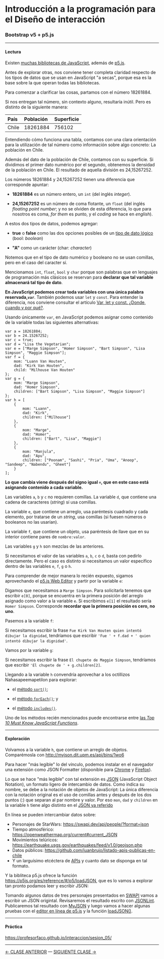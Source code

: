 # Introducción a la programación para el Diseño de interacción

### Bootstrap v5 + p5.js

- - - - - - - - 

#### Lectura

Existen [muchas bibliotecas de JavaScript](https://en.wikipedia.org/wiki/List_of_JavaScript_libraries), además de [p5.js](https://p5js.org/es/). 

Antes de explorar otras, nos conviene tener completa claridad respecto de los tipos de datos que se usan en JavaScript "a secas", porque esa es la base sobre la que operan todas las bibliotecas.

Para comenzar a clarificar las cosas, partamos con el número 18261884. 

Si nos entregan tal número, sin contexto alguno, resultaría inútil. Pero es distinto de la siguiente manera: 

| País      |  Población       | Superficie     |
|:----------|:-----------------|:---------------|
| Chile     | 18261884         | 756102         |

Entendiendo cómo funciona una tabla, contamos con una clara orientación para la utilización de tal número como información sobre algo concreto: La población en Chile. 

Además del dato de la población de Chile, contamos con su superficie. Si dividimos el primer dato numérico por el segundo, obtenemos la densidad de la población en Chile. El resultado de aquella división es 24,15267252.

Los números 18261884 y 24,15267252 tienen una diferencia que corresponde apuntar:

- **18261884** es un número entero, un `int` (del inglés *integer*).

- **24,15267252** es un número de coma flotante, un `float` (del inglés *floating point number*; y no se olviden de esta diferencia, lo que para nosotros es coma, *for them* es punto, y el *coding* se hace en *english*).

A estos dos tipos de datos, podemos agregar: 

- **true** o **false** como las dos opciones posibles de un [tipo de dato lógico](https://es.wikipedia.org/wiki/Tipo_de_dato_l%C3%B3gico) (bool: *boolean*)

- **"A"** como un carácter (char: *character*)

Notemos que en el tipo de dato numérico y booleano no se usan comillas, pero en el caso del caracter sí. 

Mencionamos `int`, `float`, `bool` y `char` porque son palabras que en lenguajes de programación más clásicos se reservan para **declarar que tal variable almacenará tal tipo de dato**. 

**En JavaScript podemos crear toda variables con una única palabra reservada,`var`**. También podemos usar `let` y `const`. Para entender la diferencia, nos conviene consultar el artículo [Var, let y const. ¿Donde, cuando y por qué?](https://medium.com/@tatymolys/var-let-y-const-donde-cuando-y-por-qu%C3%A9-d4a0ee66883b).

Usando únicamente `var`, en JavaScript podemos asignar como contenido de la variable todas las siguientes alternativas:

```
var a = 18261884;
var b = 24.15267252;
var c = true;
var d = "Lisa the Vegetarian";
var e = ["Marge Simpson", "Homer Simpson", "Bart Simpson", "Lisa Simpson", "Maggie Simpson"];
var f = {
    mom: "Luann Van Houten",
    dad: "Kirk Van Houten",
    child: "Milhouse Van Houten"
};
var g = {
    mom: "Marge Simpson",
    dad: "Homer Simpson",
    children: ["Bart Simpson", "Lisa Simpson", "Maggie Simpson"]
};
var h = [
    {
        mom: "Luann",
        dad: "Kirk",
        children: ["Milhouse"]
    },
    {
        mom: "Marge",
        dad: "Homer",
        children: ["Bart", "Lisa", "Maggie"]
    },
    {
        mom: "Manjula",
        dad: "Apu",
        children: ["Poonam", "Sashi", "Pria", "Uma", "Anoop", "Sandeep", "Nabendu", "Gheet"]
    }
];

```

**Lo que cambia viene después del signo igual `=`, que en este caso está asignando contenido a cada variable.** 

Las variables `a`, `b` y `c` no requieren comillas. La variable `d`, que contiene una cadena de caracteres (*string*) sí usa comillas. 

La variable `e`, que contiene un arreglo, usa paréntesis cuadrado y cada elemento, por tratarse de un *string*, usa comillas (si fuesen números o booleanos no las usarían). 

La variable `f`, que contiene un objeto, usa paréntesis de llave que en su interior contiene pares de `nombre:valor`. 

Las variables `g` y `h` son mezclas de las anteriores.

Si necesitamos el valor de las variables `a`, `b`, `c` o `d`, basta con pedirlo directamente. Pero el caso es distinto si necesitamos un valor específico dentro de las variables  `e`, `f`, `g` o `h`.

Para comprender de mejor manera lo recién expuesto, sigamos aprovechando el [p5.js Web Editor](https://editor.p5js.org/profesorfaco/sketches/55-yg0wx0) y partir por la variable `e`: 

Digamos que necesitamos a `Marge Simpson`. Para solicitarla tenemos que escribir `e[0]`, porque se encuentra en la primera posición del arreglo asignado como valor a la variable `e`. Si escribimos `e[1]` el resultado sería `Homer Simpson`. Corresponde **recordar que la primera posición es cero, no uno**.

Pasemos a la variable `f`: 

Si necesitamos escribir la frase `Fue Kirk Van Houten quien intentó dibujar la dignidad`, tendríamos que escribir `'Fue ' + f.dad + ' quien intentó dibujar la dignidad'`.

Vamos por la variable `g`: 

Si necesitamos escribir la frase `El chupete de Maggie Simpson`, tendríamos que escribir `'El chupete de ' + g.children[2]`.

Llegando a la variable `h` convendría aprovechar a los octillizos Nahasapeemapetilon para explorar:

- el [método `sort()`](https://developer.mozilla.org/es/docs/Web/JavaScript/Referencia/Objetos_globales/Array/sort);

- el [método `forEach()`](https://developer.mozilla.org/es/docs/Web/JavaScript/Referencia/Objetos_globales/Array/forEach); y

- el [método `includes()`](https://developer.mozilla.org/es/docs/Web/JavaScript/Reference/Global_Objects/String/includes).

Uno de los métodos recién mencionados puede encontrarse entre [las *Top 10 Must Know JavaScript Functions*](https://www.thedailytechtalk.com/top-10-must-know-javascript-functions/).

- - - - - - -

#### Exploración

Volvamos a la variable `h`, que contiene un arreglo de objetos. Comparémosla con http://myjson.dit.upm.es/api/bins/1wo6

Para hacer "más legible" lo del vínculo, podemos instalar en el navegador una extensión como JSON Formatter (disponible para [Chrome](https://chrome.google.com/webstore/detail/json-formatter/bcjindcccaagfpapjjmafapmmgkkhgoa?hl=es) y [Firefox](https://addons.mozilla.org/es/firefox/addon/json-formatter/)). 

Lo que se hace "más legible" con tal extensión es [JSON](https://www.json.org/json-es.html) (JavaScript Object Notation), un formato ligero de intercambio de datos. Como indica su nombre, se debe a la notación de objetos de JavaScript: La única diferencia con la notación original es el uso de comillas antes y después de los dos puntos (:) que separan al par nombre y valor. Por eso `mon`, `dad` y `children` en la variable `h` tiene algo distinto en el [JSON ya referido](http://myjson.dit.upm.es/api/bins/1wo6)

En línea se pueden intercambiar datos sobre: 

- Personajes de StarWars: https://swapi.dev/api/people/?format=json
- Tiempo atmosférico: https://openweathermap.org/current#current_JSON
- Movimientos telúricos: https://earthquake.usgs.gov/earthquakes/feed/v1.0/geojson.php
- Datos públicos: https://github.com/juanbrujo/listado-apis-publicas-en-chile
- Y un larguísimo etcéctera de [APIs](https://es.wikipedia.org/wiki/Interfaz_de_programaci%C3%B3n_de_aplicaciones) y cuanto dato se disponga en tal formato.

Y la bibliteca p5.js ofrece la función https://p5js.org/es/reference/#/p5/loadJSON, que es lo vamos a explorar tan pronto podamos leer y escribir JSON:

Tomando algunos datos de tres personajes presentados en [SWAPI](https://swapi.dev/api/people/?format=json) vamos a escribir un JSON origintal. Revisaremos el resultado escrito con [JSONLint](https://jsonlint.com/). Publicaremos tal resultado con [MyJSON](https://myjson.dit.upm.es/) y luego vamos a hacer algunas pruebas con el [editor en línea de p5.js](https://editor.p5js.org/) y la función [loadJSON()](https://p5js.org/es/reference/#/p5/loadJSON).

- - - - - - -

#### Práctica

https://profesorfaco.github.io/interaccion/sesion_05/

- - - - - - - 

[← CLASE ANTERIOR](https://github.com/profesorfaco/interaccion/tree/main/sesion_04) — [SIGUIENTE CLASE →](https://github.com/profesorfaco/interaccion/tree/main/sesion_06)
